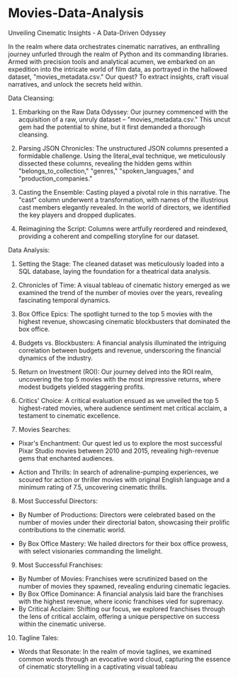 # Movies-Data-Analysis


Unveiling Cinematic Insights - A Data-Driven Odyssey

In the realm where data orchestrates cinematic narratives, an enthralling journey unfurled through the realm of Python and its commanding libraries. Armed with precision tools and analytical acumen, we embarked on an expedition into the intricate world of film data, as portrayed in the hallowed dataset, "movies_metadata.csv." Our quest? To extract insights, craft visual narratives, and unlock the secrets held within.

Data Cleansing:

1. Embarking on the Raw Data Odyssey: Our journey commenced with the acquisition of a raw, unruly dataset – "movies_metadata.csv." This uncut gem had the potential to shine, but it first demanded a thorough cleansing.

2. Parsing JSON Chronicles: The unstructured JSON columns presented a formidable challenge. Using the literal_eval technique, we meticulously dissected these columns, revealing the hidden gems within "belongs_to_collection," "genres," "spoken_languages," and "production_companies."

3. Casting the Ensemble: Casting played a pivotal role in this narrative. The "cast" column underwent a transformation, with names of the illustrious cast members elegantly revealed. In the world of directors, we identified the key players and dropped duplicates.

4. Reimagining the Script: Columns were artfully reordered and reindexed, providing a coherent and compelling storyline for our dataset.


Data Analysis:

1. Setting the Stage: The cleaned dataset was meticulously loaded into a SQL database, laying the foundation for a theatrical data analysis.

2. Chronicles of Time: A visual tableau of cinematic history emerged as we examined the trend of the number of movies over the years, revealing fascinating temporal dynamics.

3. Box Office Epics: The spotlight turned to the top 5 movies with the highest revenue, showcasing cinematic blockbusters that dominated the box office.

4. Budgets vs. Blockbusters: A financial analysis illuminated the intriguing correlation between budgets and revenue, underscoring the financial dynamics of the industry.

5. Return on Investment (ROI): Our journey delved into the ROI realm, uncovering the top 5 movies with the most impressive returns, where modest budgets yielded staggering profits.

6. Critics' Choice: A critical evaluation ensued as we unveiled the top 5 highest-rated movies, where audience sentiment met critical acclaim, a testament to cinematic excellence.

7. Movies Searches:
  
  * Pixar's Enchantment: Our quest led us to explore the most successful Pixar Studio movies between 2010 and 2015, revealing high-revenue gems that enchanted audiences.
  
  * Action and Thrills: In search of adrenaline-pumping experiences, we scoured for action or thriller movies with original English language and a minimum rating of 7.5, uncovering cinematic thrills.

8. Most Successful Directors:

  * By Number of Productions: Directors were celebrated based on the number of movies under their directorial baton, showcasing their prolific contributions to the cinematic world.

  * By Box Office Mastery: We hailed directors for their box office prowess, with select visionaries commanding the limelight.

9. Most Successful Franchises:

  * By Number of Movies: Franchises were scrutinized based on the number of movies they spawned, revealing enduring cinematic legacies.
  * By Box Office Dominance: A financial analysis laid bare the franchises with the highest revenue, where iconic franchises vied for supremacy.
  * By Critical Acclaim: Shifting our focus, we explored franchises through the lens of critical acclaim, offering a unique perspective on success within the cinematic universe.

10. Tagline Tales:

  * Words that Resonate: In the realm of movie taglines, we examined common words through an evocative word cloud, capturing the essence of cinematic storytelling in a captivating visual tableau

